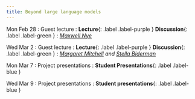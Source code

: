 ```yaml
---
title: Beyond large language models
---
```


Mon Feb 28
: Guest lecture
  : **Lecture**{: .label .label-purple } **Discussion**{: .label .label-green }
: *[Maxwell Nye](https://maxwellnye.github.io/)*

Wed Mar 2
: Guest lecture
  : **Lecture**{: .label .label-purple } **Discussion**{: .label .label-green }
: *[Margaret Mitchell](https://www.m-mitchell.com/) and [Stella Biderman](https://www.stellabiderman.com/)*

Mon Mar 7
: Project presentations
  : **Student Presentations**{: .label .label-blue }

Wed Mar 9
: Project presentations
  : **Student presentations**{: .label .label-blue }
